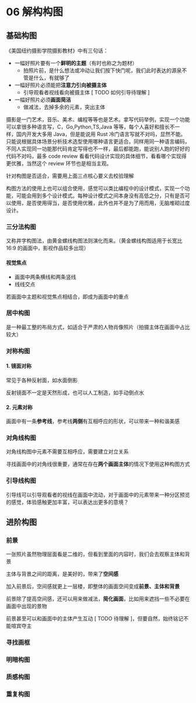 # 06 解构构图

## 基础构图

《美国纽约摄影学院摄影教材》中有三句话：

- 一幅好照片要有一个**鲜明的主题**（有时也称之为题材）
  - 拍照片前，是什么想法或冲动让我们按下快门呢，我们此时表达的源泉不管是什么，有就够了
- 一幅好照片必须能把**注意力引向被摄主体**
  - 引导观看者视线看向被摄主体 [ TODO 如何引导待理解 ]
- 一幅好照片必须**画面简洁**
  - 做减法，去掉多余的元素，突出主体

摄影是一门艺术，音乐、美术、编程等等也是艺术。拿写代码举例，实现一个功能可以拿很多种语言写，C，Go,Python,TS,Java 等等，每个人喜好和擅长不一样，国内开发大多用 Java，但是能说用 Rust 冷门语言写就不对吗，显然不能。只能说根据具体场景分析技术选型使用哪种语言更适合。同样用同一种语言编码，不同人实现同一功能那代码肯定写得也不一样，最后都能跑，能说别人跑的好好的代码不对吗，最多 code review 看看代码设计实现的具体细节，看看哪个实现得更优雅，当然这个 review 环节也是相当主观。

针对构图是否适合，需要用上面三点核心要义去校验理解

构图方法的使用上也可以组合使用，感觉可以类比编程中的设计模式，实现一个功能，可能会用到多个设计模式。每种设计模式之间本身没有高低之分，只有是否可以使用，是否使用得当，是否使用优雅，此外也并不是为了用而用，无脑堆砌过度设计。

### 三分法构图

又称井字构图法，由黄金螺线构图法则演化而来。（黄金螺线构图适用于长宽比 16:9 的画面中，影视作品较多出现）

#### 视觉焦点

- 画面中两条横线和两条竖线
- 线线交点

若画面中主题和视觉焦点相结合，即成为画面中的重点

### 居中构图

是一种最工整的布局方式，如适合于严肃的人物肖像照片（拍摄主体在画面中占比较大）

### 对称构图

#### 1. 镜面对称

常见于各种反射面，如水面倒影

反射镜面不一定是天然形成，也可以人工制造，如手动倒点水

#### 2. 元素对称

画面中有一条**参考线**，参考线**两侧**有互相呼应的形状，可以带来一种和谐美感

### 对角线构图

对角线构图中元素不需要互相呼应，需要建立对立关系

寻找画面中的对角线很重要，通常在存在**两个画面主体**的情况下使用这种构图方式

### 引导线构图

引导线可以引导观看者的视线在画面中流动，对于画面中的元素带来一种分区预览的感觉，体验感触更加丰富，可以表达出更多的意境？

## 进阶构图

### 前景

一张照片虽然物理层面看是二维的，但看到里面的内容时，我们会去观察主体和背景

主体与背景之间的距离，是美好的，带来了**空间感**

加入前景后，空间感就更上一层楼，即整体的画面空间变成**前景、主体和背景**

前景除了提高空间感，还可以用来做减法，**简化画面**，比如用来遮挡一些不必要在画面中出现的景物

前景甚至可以和画面中的主体产生互动 [ TODO 待理解 ]，但要自然，始终铭记不能喧宾夺主

### 寻找画框

### 明暗构图

### 质感构图

### 重复构图
